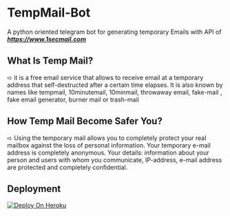# TempMail-Bot
A python oriented telegram bot for generating temporary Emails with API of **_https://www.1secmail.com_**

## What Is Temp Mail?
 ➪  it is a free email service that allows to receive email at a temporary address that self-destructed after a certain time elapses. It is also known by names like  tempmail, 10minutemail, 10minmail, throwaway email, fake-mail , fake email generator, burner mail or trash-mail

## How Temp Mail Become Safer You?
 ➪  Using the temporary mail allows you to completely protect your real mailbox against the loss of personal information. Your temporary e-mail address is completely anonymous. Your details: information about your person and users with whom you communicate, IP-address, e-mail address are protected and completely confidential.

## Deployment

[![Deploy On Heroku](https://www.herokucdn.com/deploy/button.svg)](https://heroku.com/deploy?template=https://github.com/riz4d/TempMail-Bot)
